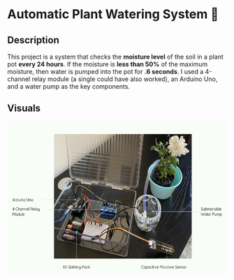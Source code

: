 # Automatic Plant Watering System :seedling: 

## Description

This project is a system that checks the <b>moisture level</b> of the soil in a plant pot <b>every 24 hours</b>. If the moisture is <b>less than 50%</b> of the maximum moisture, then water is pumped into the pot for <b>.6 seconds</b>. I used a 4-channel relay module (a single could have also worked), an Arduino Uno, and a water pump as the key components.

## Visuals

<p><img height=350 align="center" src="visuals/APWSimage.png"/></p>